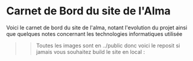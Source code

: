 <h1>Carnet de Bord du site de l'Alma</h1>

Voici le carnet de bord du site de l'alma, notant l'evolution du projet ainsi que quelques notes concernant les technologies informatiques utilisée 

>> Toutes les images sont en ../public donc voici le reposit si jamais vous souhaitez build le site en local :
